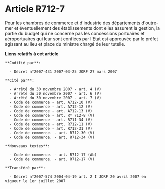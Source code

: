 # Article R712-7

Pour les chambres de commerce et d'industrie des départements d'outre-mer et éventuellement des établissements dont elles
assurent la gestion, la partie du budget qui ne concerne pas les concessions portuaires et aéroportuaires qui leur sont
confiées par l'Etat est approuvée par le préfet agissant au lieu et place du ministre chargé de leur tutelle.

**Liens relatifs à cet article**

	**Codifié par**:

	  - Décret n°2007-431 2007-03-25 JORF 27 mars 2007

	**Cité par**:

	  - Arrêté du 30 novembre 2007 - art. 4 (V)
	  - Arrêté du 30 novembre 2007 - art. 6 (V)
	  - Arrêté du 30 novembre 2007 - art. 7 (V)
	  - Code de commerce - art. A712-10 (V)
	  - Code de commerce - art. A712-12 (V)
	  - Code de commerce - art. A712-13 (V)
	  - Code de commerce - art. R* 712-8 (V)
	  - Code de commerce - art. R711-34 (V)
	  - Code de commerce - art. R712-11 (V)
	  - Code de commerce - art. R712-31 (V)
	  - Code de commerce. - art. R712-30 (V)
	  - Code de commerce. - art. R712-34 (V)

	**Nouveaux textes**:

	  - Code de commerce. - art. R712-17 (Ab)
	  - Code de commerce. - art. R712-17 (V)

	**Transféré par**:

	  - Décret n°2007-574 2004-04-19 art. 2 I JORF 20 avril 2007 en vigueur le 1er juillet 2007
